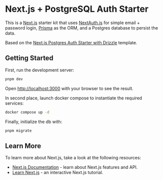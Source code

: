 # Next.js + PostgreSQL Auth Starter

This is a [Next.js](https://nextjs.org/) starter kit that uses [NextAuth.js](https://next-auth.js.org/) for simple email + password login, [Prisma](https://www.prisma.io/orm) as the ORM, and a Postgres database to persist the data.

Based on the [Next.js Postgres Auth Starter with Drizzle](https://vercel.com/templates/next.js/prisma-postgres-auth-starter) template.

## Getting Started

First, run the development server:

```bash
pnpm dev
```

Open [http://localhost:3000](http://localhost:3000) with your browser to see the result.


In second place, launch docker compose to instantiate the required services:

```bash
docker compose up -d 
```

Finally, initialize the db with: 

```bash
pnpm migrate
```


## Learn More

To learn more about Next.js, take a look at the following resources:

- [Next.js Documentation](https://nextjs.org/docs) - learn about Next.js features and API.
- [Learn Next.js](https://nextjs.org/learn) - an interactive Next.js tutorial.
